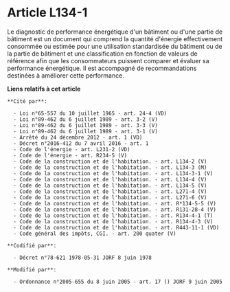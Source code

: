 # Article L134-1

Le diagnostic de performance énergétique d'un bâtiment ou d'une partie de bâtiment est un document qui comprend la quantité
d'énergie effectivement consommée ou estimée pour une utilisation standardisée du bâtiment ou de la partie de bâtiment et une
classification en fonction de valeurs de référence afin que les consommateurs puissent comparer et évaluer sa performance
énergétique. Il est accompagné de recommandations destinées à améliorer cette performance.

**Liens relatifs à cet article**

	**Cité par**:

	  - Loi n°65-557 du 10 juillet 1965 - art. 24-4 (VD)
	  - Loi n°89-462 du 6 juillet 1989 - art. 3-2 (V)
	  - Loi n°89-462 du 6 juillet 1989 - art. 3-3 (V)
	  - Loi n°89-462 du 6 juillet 1989 - art. 3-1 (V)
	  - Arrêté du 24 décembre 2012 - art. 1 (VD)
	  - Décret n°2016-412 du 7 avril 2016 - art. 1
	  - Code de l'énergie - art. L231-2 (VD)
	  - Code de l'énergie - art. R234-5 (V)
	  - Code de la construction et de l'habitation. - art. L134-2 (V)
	  - Code de la construction et de l'habitation. - art. L134-3 (M)
	  - Code de la construction et de l'habitation. - art. L134-3-1 (V)
	  - Code de la construction et de l'habitation. - art. L134-4 (V)
	  - Code de la construction et de l'habitation. - art. L134-5 (V)
	  - Code de la construction et de l'habitation. - art. L271-4 (V)
	  - Code de la construction et de l'habitation. - art. L271-6 (V)
	  - Code de la construction et de l'habitation. - art. R*134-5-5 (V)
	  - Code de la construction et de l'habitation. - art. R131-28-4 (V)
	  - Code de la construction et de l'habitation. - art. R134-4-1 (T)
	  - Code de la construction et de l'habitation. - art. R134-4-3 (V)
	  - Code de la construction et de l'habitation. - art. R443-11-1 (VD)
	  - Code général des impôts, CGI. - art. 200 quater (V)

	**Codifié par**:

	  - Décret n°78-621 1978-05-31 JORF 8 juin 1978

	**Modifié par**:

	  - Ordonnance n°2005-655 du 8 juin 2005 - art. 17 () JORF 9 juin 2005
